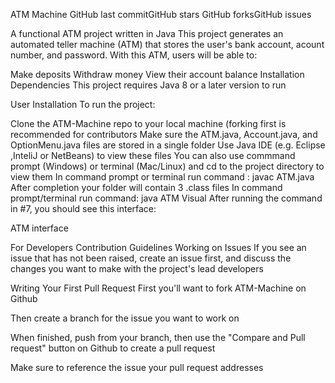 ATM Machine
GitHub last commitGitHub stars GitHub forksGitHub issues

A functional ATM project written in Java
This project generates an automated teller machine (ATM) that stores the user's bank account, acount number, and password. With this ATM, users will be able to:

Make deposits
Withdraw money
View their account balance
Installation
Dependencies
This project requires Java 8 or a later version to run

User Installation
To run the project:

Clone the ATM-Machine repo to your local machine (forking first is recommended for contributors
Make sure the ATM.java, Account.java, and OptionMenu.java files are stored in a single folder
Use Java IDE (e.g. Eclipse ,InteliJ or NetBeans) to view these files
You can also use commmand prompt (Windows) or terminal (Mac/Linux) and cd to the project directory to view them
In command prompt or terminal run command : javac ATM.java
After completion your folder will contain 3 .class files
In command prompt/terminal run command: java ATM
Visual
After running the command in #7, you should see this interface:

ATM interface

For Developers
Contribution Guidelines
Working on Issues
If you see an issue that has not been raised, create an issue first, and discuss the changes you want to make with the project's lead developers

Writing Your First Pull Request
First you'll want to fork ATM-Machine on Github

Then create a branch for the issue you want to work on

When finished, push from your branch, then use the "Compare and Pull request" button on Github to create a pull request

Make sure to reference the issue your pull request addresses
